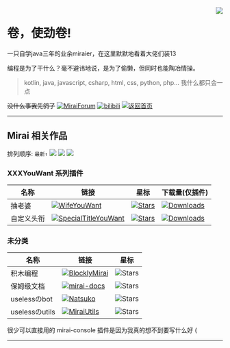 <!-- 来 晚 了 -->
<img align="right" src="https://github-readme-stats.vercel.app/api?username=mrxiaom&show_icons=true&title_color=00FFC6&text_color=F8F8FF&icon_color=fff000&bg_color=30,10111E,282A35&hide_border=true&locale=cn">

# 卷，使劲卷!

一只自学java三年的业余miraier，在这里默默地看着大佬们装13

编程是为了干什么？毫不避讳地说，是为了偷懒，但同时也能陶冶情操。

> kotlin, java, javascript, csharp, html, css, python, php… 我什么都只会一点

~~没什么事我先鸽了~~ [![MiraiForum](https://img.shields.io/badge/on-MiraiForum-brightgreen)](https://mirai.mamoe.net/user/mrxiaom) [![bilibili](https://img.shields.io/badge/on-bilibili-brightgreen)](https://space.bilibili.com/330771760) [![返回首页](https://img.shields.io/badge/返回首页-blue)](README.md)

----

## Mirai 相关作品

排列顺序: `最新↑` ![](https://img.shields.io/badge/进行中-blue) ![](https://img.shields.io/badge/已放弃-red) ![](https://img.shields.io/badge/几乎弃坑-orange) 

### XXXYouWant 系列插件

| 名称 | 链接 | 星标 | 下载量(仅插件) |
| ---- | ---- | ---- | ---- |
| 抽老婆 | [![WifeYouWant](https://img.shields.io/badge/WifeYouWant-blue)](https://github.com/MrXiaoM/WifeYouWant) | [![Stars](https://img.shields.io/github/stars/MrXiaoM/WifeYouWant)](https://github.com/MrXiaoM/WifeYouWant/stargazers) | [![Downloads](https://shields.io/github/downloads/MrXiaoM/WifeYouWant/total)](https://github.com/MrXiaoM/WifeYouWant/releases) |
| 自定义头衔 | [![SpecialTitleYouWant](https://img.shields.io/badge/SpecialTitleYouWant-blue)](https://github.com/MrXiaoM/SpecialTitleYouWant) | [![Stars](https://img.shields.io/github/stars/MrXiaoM/SpecialTitleYouWant)](https://github.com/MrXiaoM/SpecialTitleYouWant/stargazers) | [![Downloads](https://shields.io/github/downloads/MrXiaoM/SpecialTitleYouWant/total)](https://github.com/MrXiaoM/SpecialTitleYouWant/releases) |

### 未分类

| 名称 | 链接 | 星标 |
| ---- | ---- | ---- |
积木编程 | [![BlocklyMirai](https://img.shields.io/badge/BlocklyMirai-orange)](https://github.com/MrXiaoM/BlocklyMirai) | ![Stars](https://img.shields.io/github/stars/MrXiaoM/BlocklyMirai) |
保姆级文档 | [![mirai-docs](https://img.shields.io/badge/mirai--docs-blue)](https://github.com/MrXiaoM/mirai-docs) | ![Stars](https://img.shields.io/github/stars/MrXiaoM/mirai-docs) |
uselessのbot | [![Natsuko](https://img.shields.io/badge/Natsuko-red)](https://github.com/MrXiaoM/Natsuko) | ![Stars](https://img.shields.io/github/stars/MrXiaoM/Natsuko) |
uselessのutils | [![MiraiUtils](https://img.shields.io/badge/Miraitils-red)](https://github.com/MrXiaoM/MiraiUtils) | ![Stars](https://img.shields.io/github/stars/MrXiaoM/MiraiUtils) |

很少可以直接用的 mirai-console 插件是因为我真的想不到要写什么好 (

----
